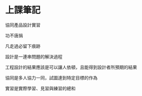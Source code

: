 # 上課筆記

協同產品設計實習

功不唐捐

凡走過必留下痕跡

設計是一連串問題的解決過程

工程設計的結果應該是可以讓人依頓，且能得到設計者所預期的結果

協同是多人協力一同，試圖達到特定目標的作為

實習是實際學習、見習與練習的總和
